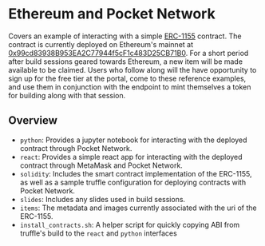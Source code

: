 # Ethereum and Pocket Network

Covers an example of interacting with a simple
[ERC-1155](https://eips.ethereum.org/EIPS/eip-1155) contract. The contract is
currently deployed on Ethereum's mainnet at
[0x99cd83938B953EA2C77944f5cF1c483D25CB71B0](https://etherscan.io/address/0x99cd83938b953ea2c77944f5cf1c483d25cb71b0).
For a short period after build sessions geared towards Ethereum, a new item
will be made available to be claimed. Users who follow along will the have
opportunity to sign up for the free tier at the portal, come to these reference
examples, and use them in conjunction with the endpoint to mint themselves a
token for building along with that session.

## Overview

- `python`: Provides a jupyter notebook for interacting with the deployed contract through Pocket Network.
- `react`: Provides a simple react app for interacting with the deployed contract through MetaMask and Pocket Network.
- `solidity`: Includes the smart contract implementation of the ERC-1155, as well as a sample truffle configuration for deploying contracts with Pocket Network.
- `slides`: Includes any slides used in build sessions.
- `items`: The metadata and images currently associated with the uri of the ERC-1155.
- `install_contracts.sh`: A helper script for quickly copying ABI from truffle's build to the `react` and `python` interfaces
